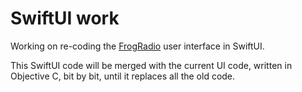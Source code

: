 # SwiftUI work

Working on re-coding the [FrogRadio](https://frogradio.net) user interface in SwiftUI.

This SwiftUI code will be merged with the current UI code, written in Objective C, bit by bit, until it replaces all the old code.
